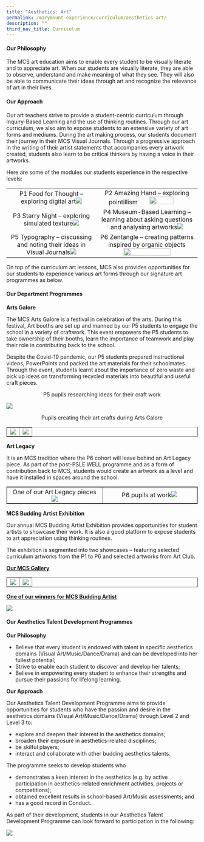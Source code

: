 ```yaml
---
title: "Aesthetics: Art"
permalink: /marymount-experience/curriculum/aesthetics-art/
description: ""
third_nav_title: Curriculum
---
```

<h4><strong>Our Philosophy</strong></h4>
<p>The MCS art education aims to enable every student to be visually literate and to appreciate art. When our students are visually literate, they are able to observe, understand and make meaning of what they see. They will also be able to communicate their ideas through art and recognize the relevance of art in their lives.</p>
<h4><strong>Our Approach</strong></h4>
<p>Our art teachers strive to provide a student-centric curriculum through Inquiry-Based Learning and the use of thinking routines. Through our art curriculum, we also aim to expose students to an extensive variety of art forms and mediums. During the art making process, our students document their journey in their MCS Visual Journals. Through a progressive approach in the writing of their artist statements that accompanies every artwork created, students also learn to be critical thinkers by having a voice in their artworks.</p>
<p>Here are some of the modules our students experience in the respective levels:&nbsp;</p>
<table>
<tbody>
<tr>
<td style="text-align: center;">P1 Food for Thought &ndash; exploring digital art<img src="/images/art1.jpg"></td>
<td style="text-align: center;">P2 Amazing Hand &ndash; exploring pointillism<img style="width: 50%;" src="/images/art2.jpg" /></td>
</tr>
<tr>
<td style="text-align: center;">P3 Starry Night &ndash; exploring simulated texture<img src="/images/art3.jpg"></td>
<td style="text-align: center;">P4 Museum-Based Learning &ndash; learning about asking questions and analysing artworks<img src="/images/art4.jpg"></td>
</tr>
<tr>
<td style="text-align: center;">P5 Typography &ndash; discussing and noting their ideas in Visual Journals<img src="/images/art5.jpg"></td>
<td style="text-align: center;">P6 Zentangle &ndash; creating patterns inspired by organic objects<img style="width: 70%;" src="/images/art6.jpg" /></td>
</tr>
</tbody>
</table>
<p>On top of the curriculum art lessons, MCS also provides opportunities for our students to experience various art forms through our signature art programmes as below.</p>
<h4><strong>Our Department Programmes</strong></h4>
<p><strong>Arts Galore&nbsp;</strong></p>
<p>The MCS Arts Galore is a festival in celebration of the arts. During this festival, Art booths are set up and manned by our P5 students to engage the school in a variety of craftwork. This event empowers the P5 students to take ownership of their booths, learn the importance of teamwork and play their role in contributing back to the school.</p>
<p>Despite the Covid-19 pandemic, our P5 students prepared instructional videos, PowerPoints and packed the art materials for their schoolmates. Through the event, students learnt about the importance of zero waste and pick up ideas on transforming recycled materials into beautiful and useful craft pieces.</p>
<p style="text-align: center;">P5 pupils researching ideas for their craft work</p>
<img src="/images/art7.jpg">
<p style="text-align: center;">Pupils creating their art crafts during Arts Galore</p>
<table style="border-collapse: collapse; width: 100%;" border="1">
<tbody>
<tr>
<td style="width: 50%;"><img src="/images/art8.jpg"></td>
<td style="width: 50%;"><img src="/images/art9.jpg"></td>
</tr>
</tbody>
</table>
<p><strong>Art Legacy</strong></p>
<p>It is an MCS tradition where the P6 cohort will leave behind an Art Legacy piece. As part of the post-PSLE WELL programme and as a form of contribution back to MCS, students would create an artwork as a level and have it installed in spaces around the school.</p>
<table style="border-collapse: collapse; width: 100%;" border="1">
<tbody>
<tr>
<td style="width: 50%; text-align: center;">One of our Art Legacy pieces<img src="/images/art10.jpg"></td>
<td style="width: 50%; text-align: center;">P6 pupils at work<img src="/images/art11.jpg"></td>
</tr>
</tbody>
</table>
<p><strong>MCS Budding Artist Exhibition</strong></p>
<p>Our annual MCS Budding Artist Exhibition provides opportunities for student artists to showcase their work. It is also a good platform to expose students to art appreciation using thinking routines.</p>
<p>The exhibition is segmented into two showcases &ndash; featuring selected curriculum artworks from the P1 to P6 and selected artworks from Art Club.&nbsp;</p>
<p><strong><u>Our MCS Gallery</u></strong></p>
<table style="border-collapse: collapse; width: 100%;" border="1">
<tbody>
<tr>
<td style="width: 50%;"><img src="/images/art12.jpg"></td>
<td style="width: 50%;"><img src="/images/art13.jpg"></td>
</tr>
</tbody>
</table>
<p><strong><u>One of our winners for MCS Budding Artist</u></strong></p>
<img src="/images/art14.jpg">
<h4><strong>Our Aesthetics Talent Development Programmes</strong></h4>
<p><strong>Our Philosophy</strong></p>
<ul>
<li>Believe that every student is endowed with talent in specific aesthetics domains (Visual Art/Music/Dance/Drama) and can be developed into her fullest potential;</li>
<li>Strive to enable each student to discover and develop her talents;</li>
<li>Believe in empowering every student to enhance their strengths and pursue their passions for lifelong learning.</li>
</ul>
<p><strong>Our Approach</strong></p>
<p>Our Aesthetics Talent Development Programme aims to provide opportunities for students who have the passion and desire in the aesthetics domains (Visual Art/Music/Dance/Drama) through Level 2 and Level 3 to:</p>
<ul>
<li>explore and deepen their interest in the aesthetics domains;</li>
<li>broaden their exposure in aesthetics-related disciplines;</li>
<li>be skilful players;</li>
<li>interact and collaborate with other budding aesthetics talents.</li>
</ul>
<p>The programme seeks to develop students who</p>
<ul>
<li>demonstrates a keen interest in the aesthetics (e.g. by active participation in aesthetics-related enrichment activities, projects or competitions);</li>
<li>obtained excellent results in school-based Art/Music assessments; and</li>
<li>has a good record in Conduct.</li>
</ul>
<p>As part of their development, students in our Aesthetics Talent Development Programme can look forward to participation in the following:</p>
<img src="/images/art15.jpg">